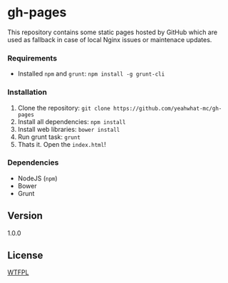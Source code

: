 gh-pages
========

This repository contains some static pages hosted by GitHub which are used as fallback in case of local Nginx issues or maintenace updates.

### Requirements

* Installed `npm` and `grunt`: `npm install -g grunt-cli`

### Installation

1. Clone the repository: `git clone https://github.com/yeahwhat-mc/gh-pages`
2. Install all dependencies: `npm install`
3. Install web libraries: `bower install`
4. Run grunt task: `grunt`
5. Thats it. Open the `index.html`!

### Dependencies

* NodeJS (`npm`)
* Bower
* Grunt

## Version

1.0.0

## License

[WTFPL](LICENSE)
